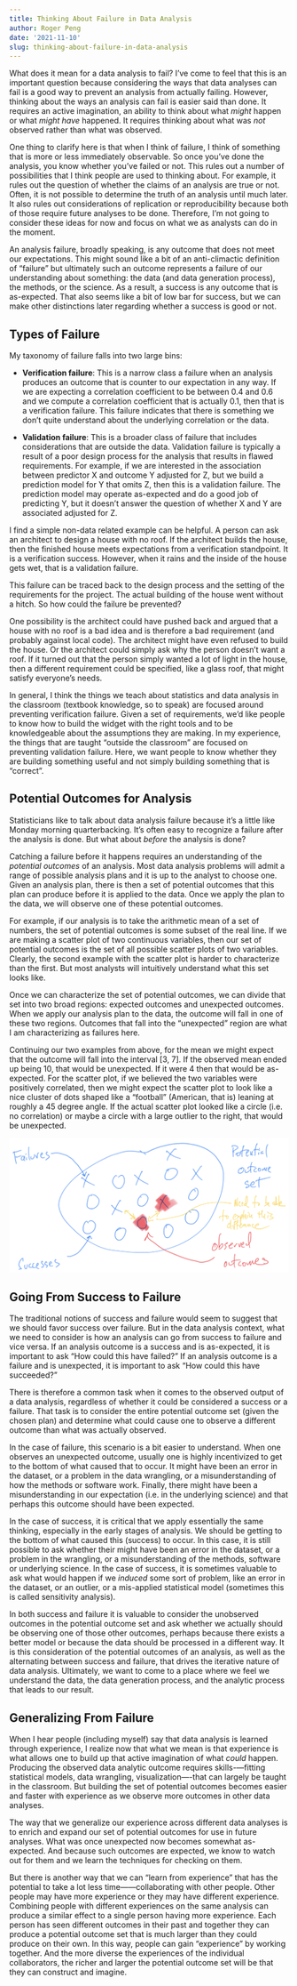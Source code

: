 ```yaml
---
title: Thinking About Failure in Data Analysis
author: Roger Peng
date: '2021-11-10'
slug: thinking-about-failure-in-data-analysis
---
```



What does it mean for a data analysis to fail? I’ve come to feel that this is an important question because considering the ways that data analyses can fail is a good way to prevent an analysis from actually failing. However, thinking about the ways an analysis can fail is easier said than done. It requires an active imagination, an ability to think about what *might* happen or what *might have* happened. It requires thinking about what was *not* observed rather than what was observed.

One thing to clarify here is that when I think of failure, I think of something that is more or less immediately observable. So once you’ve done the analysis, you know whether you’ve failed or not. This rules out a number of possibilities that I think people are used to thinking about. For example, it rules out the question of whether the claims of an analysis are true or not. Often, it is not possible to determine the truth of an analysis until much later. It also rules out considerations of replication or reproducibility because both of those require future analyses to be done. Therefore, I’m not going to consider these ideas for now and focus on what we as analysts can do in the moment.

An analysis failure, broadly speaking, is any outcome that does not meet our expectations. This might sound like a bit of an anti-climactic definition of “failure” but ultimately such an outcome represents a failure of our understanding about something: the data (and data generation process), the methods, or the science. As a result, a success is any outcome that is as-expected. That also seems like a bit of low bar for success, but we can make other distinctions later regarding whether a success is good or not.

## Types of Failure

My taxonomy of failure falls into two large bins:

* **Verification failure**: This is a narrow class a failure when an analysis produces an outcome that is counter to our expectation in any way. If we are expecting a correlation coefficient to be between 0.4 and 0.6 and we compute a correlation coefficient that is actually 0.1, then that is a verification failure. This failure indicates that there is something we don’t quite understand about the underlying correlation or the data.

* **Validation failure**: This is a broader class of failure that includes considerations that are outside the data. Validation failure is typically a result of a poor design process for the analysis that results in flawed requirements. For example, if we are interested in the association between predictor X and outcome Y adjusted for Z, but we build a prediction model for Y that omits Z, then this is a validation failure. The prediction model may operate as-expected and do a good job of predicting Y, but it doesn’t answer the question of whether X and Y are associated adjusted for Z.

I find a simple non-data related example can be helpful. A person can ask an architect to design a house with no roof. If the architect builds the house, then the finished house meets expectations from a verification standpoint. It is a verification success. However, when it rains and the inside of the house gets wet, that is a validation failure.

This failure can be traced back to the design process and the setting of the requirements for the project. The actual building of the house went without a hitch. So how could the failure be prevented?

One possibility is the architect could have pushed back and argued that a house with no roof is a bad idea and is therefore a bad requirement (and probably against local code). The architect might have even refused to build the house. Or the architect could simply ask why the person doesn’t want a roof. If it turned out that the person simply wanted a lot of light in the house, then a different requirement could be specified, like a glass roof, that might satisfy everyone’s needs.


In general, I think the things we teach about statistics and data analysis in the classroom (textbook knowledge, so to speak) are focused around preventing verification failure. Given a set of requirements, we’d like people to know how to build the widget with the right tools and to be knowledgeable about the assumptions they are making. In my experience, the things that are taught “outside the classroom” are focused on preventing validation failure. Here, we want people to know whether they are building something useful and not simply building something that is “correct”.


## Potential Outcomes for Analysis

Statisticians like to talk about data analysis failure because it’s a little like Monday morning quarterbacking. It’s often easy to recognize a failure after the analysis is done. But what about *before* the analysis is done? 

Catching a failure before it happens requires an understanding of the *potential outcomes* of an analysis. Most data analysis problems will admit a range of possible analysis plans and it is up to the analyst to choose one. Given an analysis plan, there is then a set of potential outcomes that this plan can produce before it is applied to the data. Once we apply the plan to the data, we will observe one of these potential outcomes.

For example, if our analysis is to take the arithmetic mean of a set of numbers, the set of potential outcomes is some subset of the real line. If we are making a scatter plot of two continuous variables, then our set of potential outcomes is the set of all possible scatter plots of two variables. Clearly, the second example with the scatter plot is harder to characterize than the first. But most analysts will intuitively understand what this set looks like.

Once we can characterize the set of potential outcomes, we can divide that set into two broad regions: expected outcomes and unexpected outcomes. When we apply our analysis plan to the data, the outcome will fall in one of these two regions. Outcomes that fall into the “unexpected” region are what I am characterizing as failures here.

Continuing our two examples from above, for the mean we might expect that the outcome will fall into the interval [3, 7]. If the observed mean ended up being 10, that would be unexpected. If it were 4 then that would be as-expected. For the scatter plot, if we believed the two variables were positively correlated, then we might expect the scatter plot to look like a nice cluster of dots shaped like a “football” (American, that is) leaning at roughly a 45 degree angle. If the actual scatter plot looked like a circle (i.e. no correlation) or maybe a circle with a large outlier to the right, that would be unexpected.

![Data analysis potential outcome set.](images/potentialoutcomeset.png)

## Going From Success to Failure

The traditional notions of success and failure would seem to suggest that we should favor success over failure. But in the data analysis context, what we need to consider is how an analysis can go from success to failure and vice versa. If an analysis outcome is a success and is as-expected, it is important to ask “How could this have failed?” If an analysis outcome is a failure and is unexpected, it is important to ask “How could this have succeeded?” 

There is therefore a common task when it comes to the observed output of a data analysis, regardless of whether it could be considered a success or a failure. That task is to consider the entire potential outcome set (given the chosen plan) and determine what could cause one to observe a different outcome than what was actually observed.

In the case of failure, this scenario is a bit easier to understand. When one observes an unexpected outcome, usually one is highly incentivized to get to the bottom of what caused that to occur. It might have been an error in the dataset, or a problem in the data wrangling, or a misunderstanding of how the methods or software work. Finally, there might have been a misunderstanding in our expectation (i.e. in the underlying science) and that perhaps this outcome should have been expected.

In the case of success, it is critical that we apply essentially the same thinking, especially in the early stages of analysis. We should be getting to the bottom of what caused this (success) to occur. In this case, it is still possible to ask whether their might have been an error in the dataset, or a problem in the wrangling, or a misunderstanding of the methods, software or underlying science. In the case of success, it is sometimes valuable to ask what would happen if we *induced* some sort of problem, like an error in the dataset, or an outlier, or a mis-applied statistical model (sometimes this is called sensitivity analysis).

In both success and failure it is valuable to consider the unobserved outcomes in the potential outcome set and ask whether we actually should be observing one of those other outcomes, perhaps because there exists a better model or because the data should be processed in a different way. It is this consideration of the potential outcomes of an analysis, as well as the alternating between success and failure, that drives the iterative nature of data analysis. Ultimately, we want to come to a place where we feel we understand the data, the data generation process, and the analytic process that leads to our result.


## Generalizing From Failure 

When I hear people (including myself) say that data analysis is learned through experience, I realize now that what we mean is that experience is what allows one to build up that active imagination of what *could* happen. Producing the observed data analytic outcome requires skills-—fitting statistical models, data wrangling, visualization—-that can largely be taught in the classroom. But building the set of potential outcomes becomes easier and faster with experience as we observe more outcomes in other data analyses. 

The way that we generalize our experience across different data analyses is to enrich and expand our set of potential outcomes for use in future analyses. What was once unexpected now becomes somewhat as-expected. And because such outcomes are expected, we know to watch out for them and we learn the techniques for checking on them.

But there is another way that we can “learn from experience” that has the potential to take a lot less time——collaborating with other people. Other people may have more experience or they may have different experience. Combining people with different experiences on the same analysis can produce a similar effect to a single person having more experience. Each person has seen different outcomes in their past and together they can produce a potential outcome set that is much larger than they could produce on their own. In this way, people can gain “experience” by working together. And the more diverse the experiences of the individual collaborators, the richer and larger the potential outcome set will be that they can construct and imagine.

